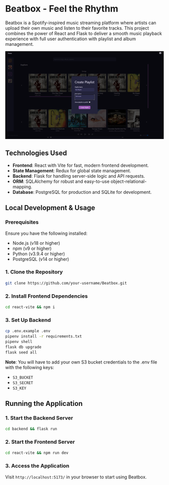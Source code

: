 # Beatbox - Feel the Rhythm

Beatbox is a Spotify-inspired music streaming platform where artists can upload their own music and listen to their favorite tracks. This project combines the power of React and Flask to deliver a smooth music playback experience with full user authentication with playlist and album management.

![Beatbox Showcase](./public/imgs/showcase.png)

## Technologies Used

- **Frontend**: React with Vite for fast, modern frontend development.
- **State Management**: Redux for global state management.
- **Backend**: Flask for handling server-side logic and API requests.
- **ORM**: SQLAlchemy for robust and easy-to-use object-relational-mapping.
- **Database**: PostgreSQL for production and SQLite for development.

## Local Development & Usage

### Prerequisites

Ensure you have the following installed:

- Node.js (v18 or higher)
- npm (v9 or higher)
- Python (v3.9.4 or higher)
- PostgreSQL (v14 or higher)

### 1. **Clone the Repository**

```sh
git clone https://github.com/your-username/Beatbox.git
```

### 2. Install Frontend Dependencies

```sh
cd react-vite && npm i
```

### 3. Set Up Backend

```sh
cp .env.example .env
pipenv install -r requirements.txt
pipenv shell
flask db upgrade
flask seed all
```
**Note**: You will have to add your own S3 bucket credentials to the .env file with the following keys:
- `S3_BUCKET`
- `S3_SECRET`
- `S3_KEY`

## Running the Application

### 1. Start the Backend Server

```sh
cd backend && flask run
```

### 2. Start the Frontend Server

```sh
cd react-vite && npm run dev
```

### 3. Access the Application

Visit `http://localhost:5173/` in your browser to start using Beatbox.
